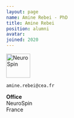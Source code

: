 ```yaml
---
layout: page
name: Amine Rebei - PhD
title: Amine Rebei
position: alumni
avatar:
joined: 2020
---
```



<!-- Section
- _Genetic researcher, CEA Evry_<br>
- _Data integration, CEA Saclay_
-->
 
<a href="http://joliot.cea.fr/drf/joliot/Pages/Entites_de_recherche/neurospin/UNATI/research.aspx?Type=Chapitre&num
ero=1" class="image" target="_blank"><img src="{{site.url}}/{{site.baseurl}}/assets/images/cea.png" width="64" height="64" alt="NeuroSpin" /></a><br>



<i class="fa fa-envelope-o"></i> `amine.rebei@cea.fr`

**Office**<br>
NeuroSpin <br>
France

<!-- Section
[Amine](http://brainomics.org/) Researches.
-->

